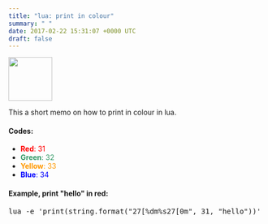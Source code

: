 ```yaml
---
title: "lua: print in colour"
summary: " "
date: 2017-02-22 15:31:07 +0000 UTC
draft: false
---
```

<img class="alignnone" src="https://wxlua.sourceforge.net/images/wxlualogo.png" width="86" height="86" />

This a short memo on how to print in colour in lua.
<h4>Codes:</h4>
<ul>
 	<li><span style="color:#ff0000;"><strong>Red</strong>: 31</span></li>
 	<li><span style="color:#339966;"><strong>Green</strong>: 32</span></li>
 	<li><span style="color:#ff9900;"><strong>Yellow</strong>: 33</span></li>
 	<li><span style="color:#0000ff;"><strong>Blue</strong>: 34</span></li>
</ul>
<h4>Example, print "hello" in red:</h4>
<pre>lua -e 'print(string.format("27[%dm%s27[0m", 31, "hello"))'</pre>

